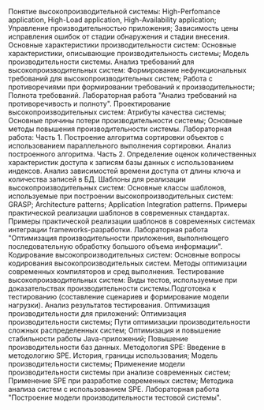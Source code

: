 Понятие высокопроизводительной системы:
High-Perfomance application, High-Load application, High-Availability application;
Управление производительностью приложения;
Зависимость цены исправления ошибок от стадии обнаружения и стадии внесения.
Основные характеристики производительности систем:
Основные характеристики, описывающие производительность системы;
Модель производительности системы.
Анализ требований для высокопроизводительных систем:
Формирование нефункциональных требований для высокопроизводительных систем;
Работа с противоречиями при формировании требований к производительности;
Полнота требований.
Лабораторная работа "Анализ требований на противоречивость и полноту".
Проектирование высокопроизводительных систем:
Атрибуты качества системы;
Основные причины потери производительности системы;
Основные методы повышения производительности системы.
Лабораторная работа:
Часть 1. Построение алгоритма сортировки объектов с использованием параллельного
выполнения сортировки. Анализ построенного алгоритма.
Часть 2. Определение оценок количественных характеристик доступа к записям базы
данных с использованием индексов. Анализ зависимостей времени доступа от длины
ключа и количества записей в БД.
Шаблоны для реализации высокопроизводительных систем:
Основные классы шаблонов, используемые при построении высокопроизводительных
систем:
GRASP;
Architecture patterns;
Application Integration patterns.
Примеры практической реализации шаблонов в современных стандартах.
Примеры практической реализации шаблонов в современных системах интеграции
frameworks-разработки.
Лабораторная работа "Оптимизация производительности приложения, выполняющего
последовательную обработку большого объема информации".
Кодирование высокопроизводительных систем:
Основные вопросы кодирования высокопроизводительных систем.
Методы оптимизации современных компиляторов и сред выполнения.
Тестирование высокопроизводительных систем:
Виды тестов, используемые при доказательствах производительности системы.Подготовка к тестированию (составление сценариев и формирование модели нагрузки).
Анализ результатов тестирования.
Оптимизация производительности для приложений:
Оптимизация производительности системы;
Пути оптимизации производительности сложных распределенных систем;
Оптимизация и повышение стабильности работы Java-приложений;
Повышение производительности баз данных.
Методология SPE:
Введение в методологию SPE. История, границы использования;
Модель производительности системы;
Применение модели производительности системы при анализе современных систем;
Применение SPE при разработке современных систем;
Методика анализа систем с использованием SPE.
Лабораторная работа "Построение модели производительности тестовой системы".
